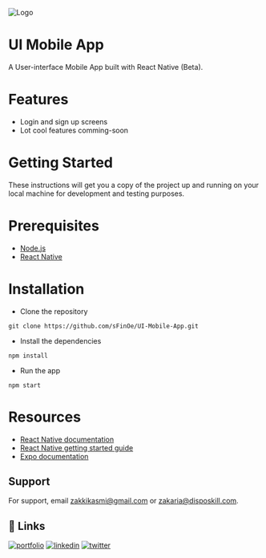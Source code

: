
![Logo](https://i.ibb.co/S5GNR1p/ui-Mobile-App.png)


# UI Mobile App

A User-interface Mobile App built with React Native (Beta).

# Features

- Login and sign up screens
- Lot cool features comming-soon

# Getting Started

These instructions will get you a copy of the project up and running on your local machine for development and testing purposes.

# Prerequisites

- [Node.js](https://nodejs.org/)
- [React Native](https://reactnative.dev/)


# Installation

- Clone the repository
```
git clone https://github.com/sFinOe/UI-Mobile-App.git
```
- Install the dependencies
```
npm install

```
- Run the app

```
npm start

```

# Resources
- [React Native documentation](https://reactnative.dev/docs)
- [React Native getting started guide](https://reactnative.dev/docs/getting-started)
- [Expo documentation](https://docs.expo.io/)

## Support

For support, email zakkikasmi@gmail.com or zakaria@disposkill.com.


## 🔗 Links
[![portfolio](https://img.shields.io/badge/my_portfolio-000?style=for-the-badge&logo=ko-fi&logoColor=white)](https://disposkill.com/about_me)
[![linkedin](https://img.shields.io/badge/linkedin-0A66C2?style=for-the-badge&logo=linkedin&logoColor=white)](https://www.linkedin.com/in/sFinoe)
[![twitter](https://img.shields.io/badge/twitter-1DA1F2?style=for-the-badge&logo=twitter&logoColor=white)](https://twitter.com/zakie_kasmi)

